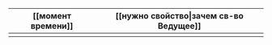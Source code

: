 
| [[момент времени]] | [[нужно свойство\|зачем св-во Ведущее]] |
| ------------------ | --------------------------------------- |
|                    |                                         |
